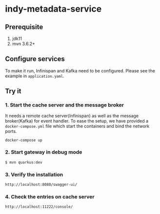 # indy-metadata-service


## Prerequisite
1. jdk11
2. mvn 3.6.2+

## Configure services

To make it run, Infinispan and Kafka need to be configured. Please see the example in `application.yaml`.

## Try it

### 1. Start the cache server and the message broker

It needs a remote cache server(Infinispan) as well as the message broker(Kafka) for event handler. To ease the setup, we have provided a `docker-compose.yml` file which start the containers and bind the network ports.

```
docker-compose up
```

### 2. Start gateway in debug mode
```
$ mvn quarkus:dev
```

### 3. Verify the installation 

```
http://localhost:8080/swagger-ui/
```

### 4. Check the entries on cache server

```
http://localhost:11222/console/
```



